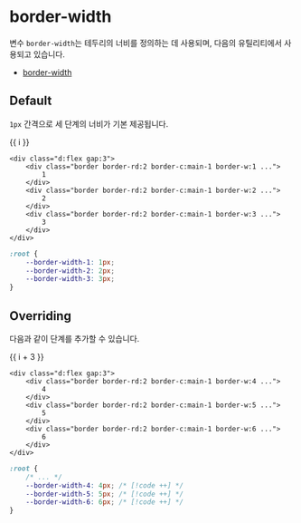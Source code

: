 <script setup>
import ExampleSection from "../components/ExampleSection.vue"
</script>

# border-width

변수 `border-width`는 테두리의 너비를 정의하는 데 사용되며, 다음의 유틸리티에서 사용되고 있습니다.

-   [border-width](../utility/border/border-width.md)

## Default

`1px` 간격으로 세 단계의 너비가 기본 제공됩니다.

<ExampleSection>
    <div class="d:flex gap:3">
        <div v-for="i in 3" class="h:10 w:10 p:7 d:flex ai:center jc:center c:base-10 bg-color:base-1 border border-rd:2 border-c:main-1" :class="`border-w:${i}`" > {{ i }} </div>
    </div>
</ExampleSection>

```html{2,5,8}
<div class="d:flex gap:3">
    <div class="border border-rd:2 border-c:main-1 border-w:1 ...">
        1
    </div>
    <div class="border border-rd:2 border-c:main-1 border-w:2 ...">
        2
    </div>
    <div class="border border-rd:2 border-c:main-1 border-w:3 ...">
        3
    </div>
</div>
```

```css
:root {
    --border-width-1: 1px;
    --border-width-2: 2px;
    --border-width-3: 3px;
}
```

## Overriding

다음과 같이 단계를 추가할 수 있습니다.

<ExampleSection>
    <div class="d:flex gap:3">
        <div 
            v-for="i in 3" 
            class="h:10 w:10 p:7 d:flex ai:center jc:center c:base-10 border-rd:2 bg-color:base-1" 
            :style="`border:solid ${i+3}px #99c842`" >
            {{ i + 3 }} 
        </div>
    </div>
</ExampleSection>

```html{2,5,8}
<div class="d:flex gap:3">
    <div class="border border-rd:2 border-c:main-1 border-w:4 ...">
        4
    </div>
    <div class="border border-rd:2 border-c:main-1 border-w:5 ...">
        5
    </div>
    <div class="border border-rd:2 border-c:main-1 border-w:6 ...">
        6
    </div>
</div>
```

```css
:root {
    /* ... */
    --border-width-4: 4px; /* [!code ++] */
    --border-width-5: 5px; /* [!code ++] */
    --border-width-6: 6px; /* [!code ++] */
}
```
